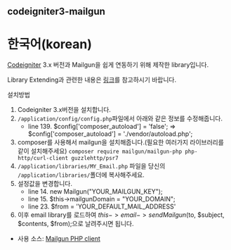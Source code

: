 ## codeigniter3-mailgun

# 한국어(korean)
[Codeigniter](https://codeigniter.com/) 3.x 버전과 Mailgun을 쉽게 연동하기 위해 제작한 library입니다.

Library Extending과 관련한 내용은 [링크](http://www.ciboard.co.kr/user_guide/kr/general/creating_libraries.html)를 참고하시기 바랍니다.

설치방법

1. Codeigniter 3.x버전을 설치합니다.
2. `/application/config/config.php`파일에서 아래와 같은 정보를 수정해줍니다.
    * line 139. $config['composer_autoload'] = 'false'; => $config['composer_autoload'] = './vendor/autoload.php';
3. composer를 사용해서 mailgun을 설치해줍니다.(필요한 여러가지 라이브러리를 같이 설치해주세요)
    `composer require mailgun/mailgun-php php-http/curl-client guzzlehttp/psr7`
4. `/application/libraries/MY_Email.php` 파일을 당신의 `/application/libraries/`폴더에 복사해주세요.
5. 설정값을 변경합니다.
    * line 14. new Mailgun("YOUR_MAILGUN_KEY");
    * line 15. $this->mailgunDomain = "YOUR_DOMAIN";
    * line 23. $from = 'YOUR_DEFAULT_MAIL_ADDRESS'
6. 이후 email library를 로드하여 $this->email->sendMailgun($to, $subject, $contents, $from);으로 날려주시면 됩니다.

- 사용 소스: [Mailgun PHP client](https://github.com/mailgun/mailgun-php)
